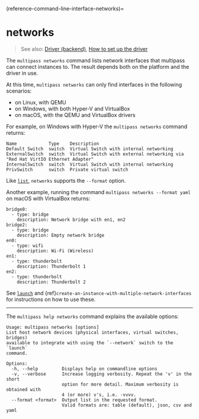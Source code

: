 (reference-command-line-interface-networks)=
# networks

> See also: [Driver (backend)](/explanation/driver), [How to set up the driver](/how-to-guides/customise-multipass/set-up-the-driver)

The `multipass networks` command lists network interfaces that multipass can connect instances to. The result depends both on the platform and the driver in use.

At this time, `multipass networks` can only find interfaces in the following scenarios:

- on Linux, with QEMU
- on Windows, with both Hyper-V and VirtualBox
- on macOS, with the QEMU and VirtualBox drivers

For example, on Windows with Hyper-V the `multipass networks` command returns:

```{code-block} text
Name            Type    Description
Default Switch  switch  Virtual Switch with internal networking
ExternalSwitch  switch  Virtual Switch with external networking via "Red Hat VirtIO Ethernet Adapter"
InternalSwitch  switch  Virtual Switch with internal networking
PrivSwitch      switch  Private virtual switch
```

Like [`list`](/reference/command-line-interface/list), `networks` supports the `--format` option.

Another example, running the command `multipass networks --format yaml` on macOS with VirtualBox returns:

```{code-block} text
bridge0:
  - type: bridge
    description: Network bridge with en1, en2
bridge2:
  - type: bridge
    description: Empty network bridge
en0:
  - type: wifi
    description: Wi-Fi (Wireless)
en1:
  - type: thunderbolt
    description: Thunderbolt 1
en2:
  - type: thunderbolt
    description: Thunderbolt 2
```

See [`launch`](/reference/command-line-interface/launch) and {ref}`create-an-instance-with-multiple-network-interfaces` for instructions on how to use these.

---

The `multipass help networks` command explains the available options:

```{code-block} text
Usage: multipass networks [options]
List host network devices (physical interfaces, virtual switches, bridges)
available to integrate with using the `--network` switch to the `launch`
command.

Options:
  -h, --help         Displays help on commandline options
  -v, --verbose      Increase logging verbosity. Repeat the 'v' in the short
                     option for more detail. Maximum verbosity is obtained with
                     4 (or more) v's, i.e. -vvvv.
  --format <format>  Output list in the requested format.
                     Valid formats are: table (default), json, csv and yaml
```
